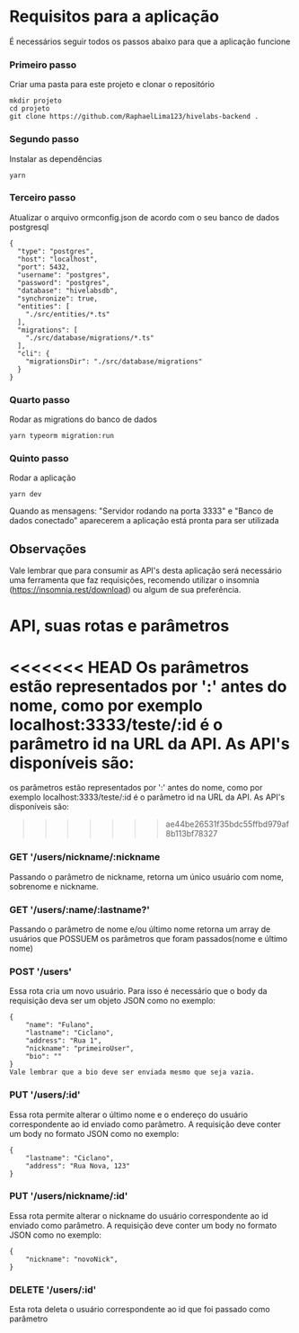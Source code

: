 # Requisitos para a aplicação

É necessários seguir todos os passos abaixo para que a aplicação funcione

### Primeiro passo

Criar uma pasta para este projeto e clonar o repositório

```
mkdir projeto
cd projeto
git clone https://github.com/RaphaelLima123/hivelabs-backend .
```

### Segundo passo

Instalar as dependências

```
yarn
```

### Terceiro passo

Atualizar o arquivo ormconfig.json de acordo com o seu banco de dados postgresql

```
{
  "type": "postgres",
  "host": "localhost",
  "port": 5432,
  "username": "postgres",
  "password": "postgres",
  "database": "hivelabsdb",
  "synchronize": true,
  "entities": [
    "./src/entities/*.ts"
  ],
  "migrations": [
    "./src/database/migrations/*.ts"
  ],
  "cli": {
    "migrationsDir": "./src/database/migrations"
  }
}
```

### Quarto passo

Rodar as migrations do banco de dados

```
yarn typeorm migration:run
```

### Quinto passo

Rodar a aplicação

```
yarn dev
```

Quando as mensagens: "Servidor rodando na porta 3333" e "Banco de dados conectado" aparecerem a aplicação está pronta para ser utilizada

## Observações

Vale lembrar que para consumir as API's desta aplicação será necessário uma ferramenta que faz requisições, recomendo utilizar o insomnia (https://insomnia.rest/download) ou algum de sua preferência.

# API, suas rotas e parâmetros

<<<<<<< HEAD
Os parâmetros estão representados por ':' antes do nome, como por exemplo localhost:3333/teste/:id é o parâmetro id na URL da API. As API's disponíveis são:
=======
os parâmetros estão representados por ':' antes do nome, como por exemplo localhost:3333/teste/:id é o parâmetro id na URL da API. As API's disponíveis são:
>>>>>>> ae44be26531f35bdc55ffbd979af8b113bf78327

### GET '/users/nickname/:nickname

Passando o parâmetro de nickname, retorna um único usuário com nome, sobrenome e nickname.

### GET '/users/:name/:lastname?'

Passando o parâmetro de nome e/ou último nome retorna um array de usuários que POSSUEM os parâmetros que foram passados(nome e último nome)

### POST '/users'

Essa rota cria um novo usuário. Para isso é necessário que o body da requisição deva ser um objeto JSON como no exemplo:

```
{
	"name": "Fulano",
	"lastname": "Ciclano",
	"address": "Rua 1",
	"nickname": "primeiroUser",
	"bio": ""
}
Vale lembrar que a bio deve ser enviada mesmo que seja vazia.
```

### PUT '/users/:id'

Essa rota permite alterar o último nome e o endereço do usuário correspondente ao id enviado como parâmetro. A requisição deve conter um body no formato JSON como no exemplo:

```
{
	"lastname": "Ciclano",
	"address": "Rua Nova, 123"
}
```

### PUT '/users/nickname/:id'

Essa rota permite alterar o nickname do usuário correspondente ao id enviado como parâmetro. A requisição deve conter um body no formato JSON como no exemplo:

```
{
	"nickname": "novoNick",
}
```

### DELETE '/users/:id'

Esta rota deleta o usuário correspondente ao id que foi passado como parâmetro
